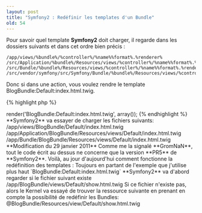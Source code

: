 ```yaml
---
layout: post
title: "Symfony2 : Redéfinir les templates d'un Bundle"
old: 54
---
```


Pour savoir quel template **Symfony2** doit charger, il regarde dans les dossiers suivants et dans cet ordre bien précis :

    /app/views/%bundle%/%controller%/%name%%format%.%renderer%
    /src/Application/%bundle%/Resources/views/%controller%/%name%%format%.%renderer%
    /src/Bundle/%bundle%/Resources/views/%controller%/%name%%format%.%renderer%
    /src/vendor/symfony/src/Symfony/Bundle/%bundle%/Resources/views/%controller%/%name%%format%.%renderer%

Donc si dans une action, vous voulez rendre le template BlogBundle:Default:index.html.twig.

{% highlight php %}
<?php
return $this->render('BlogBundle:Default:index.html.twig', array());
{% endhighlight %}

 **Symfony2** va essayer de charger les fichiers suivants:

    /app/views/BlogBundle/Default/index.html.twig
    /app/Application/BlogBundle/Resources/views/Default/index.html.twig
    /app/Bundle/BlogBundle/Resources/views/Default/index.html.twig

**Modification du 29 janvier 2011**

Comme me la signalé **GromNaN**, tout le code écrit au dessus ne concerne que la version **PR5** de **Symfony2**.

Voilà, au jour d'aujourd'hui comment fonctionne la redéfinition des templates :

Toujours en partant de l'exemple que j'utilise plus haut `BlogBundle:Default:index.html.twig`

**Symfony2** va d'abord regarder si le fichier suivant existe

    /app/BlogBundle/views/Default/show.html.twig

Si ce fichier n'existe pas, alors le Kernel va essayé de trouver la ressource suivante en prenant en compte la possibilité de redéfinir les Bundles:

    @BlogBundle/Resources/view/Default/show.html.twig
